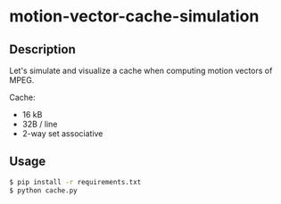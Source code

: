 # motion-vector-cache-simulation

## Description

Let's simulate and visualize a cache when computing motion vectors of MPEG.


Cache:

 * 16 kB
 * 32B / line
 * 2-way set associative


## Usage

```sh
$ pip install -r requirements.txt
$ python cache.py
```

